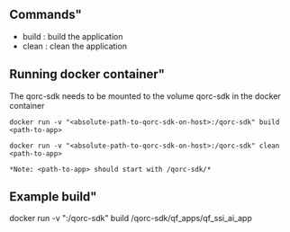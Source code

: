 ## Commands"

- build <path-to-app>: build the application
- clean <path-to-app>: clean the application

## Running docker container"

The qorc-sdk needs to be mounted to the volume qorc-sdk in the docker container

    docker run -v "<absolute-path-to-qorc-sdk-on-host>:/qorc-sdk" build <path-to-app>

    docker run -v "<absolute-path-to-qorc-sdk-on-host>:/qorc-sdk" clean <path-to-app>

    *Note: <path-to-app> should start with /qorc-sdk/*

## Example build"

docker run -v "<absolute-path-to-qorc-sdk-on-host>:/qorc-sdk" build /qorc-sdk/qf_apps/qf_ssi_ai_app
